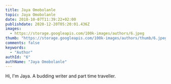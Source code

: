 ```yaml
---
title: Jaya Omobolanle
topic: Jaya Omobolanle
date: 2018-10-07T11:39:22+02:00
publishdate: 2020-12-20T05:20:01.436Z
images:
  - https://storage.googleapis.com/100k-images/authors/6.jpeg
thumb: "https://storage.googleapis.com/100k-images/authors/thumb/6.jpeg"
comments: false
keywords:
  - "Author"
authId: "6"
authName: "Jaya Omobolanle"
---
```


Hi, I'm Jaya. A budding writer and part time traveller.
